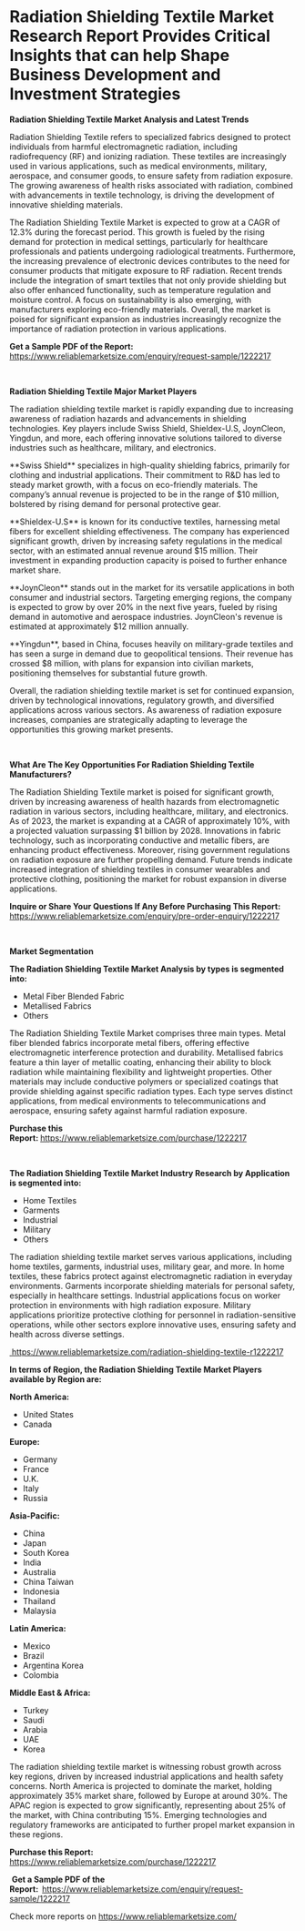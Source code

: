 <p><h1>Radiation Shielding Textile Market Research Report Provides Critical Insights that can help Shape Business Development and Investment Strategies</h1></p><p><strong>Radiation Shielding Textile Market Analysis and Latest Trends</strong></p>
<p><p>Radiation Shielding Textile refers to specialized fabrics designed to protect individuals from harmful electromagnetic radiation, including radiofrequency (RF) and ionizing radiation. These textiles are increasingly used in various applications, such as medical environments, military, aerospace, and consumer goods, to ensure safety from radiation exposure. The growing awareness of health risks associated with radiation, combined with advancements in textile technology, is driving the development of innovative shielding materials.</p><p>The Radiation Shielding Textile Market is expected to grow at a CAGR of 12.3% during the forecast period. This growth is fueled by the rising demand for protection in medical settings, particularly for healthcare professionals and patients undergoing radiological treatments. Furthermore, the increasing prevalence of electronic devices contributes to the need for consumer products that mitigate exposure to RF radiation. Recent trends include the integration of smart textiles that not only provide shielding but also offer enhanced functionality, such as temperature regulation and moisture control. A focus on sustainability is also emerging, with manufacturers exploring eco-friendly materials. Overall, the market is poised for significant expansion as industries increasingly recognize the importance of radiation protection in various applications.</p></p>
<p><strong>Get a Sample PDF of the Report:&nbsp;</strong> <a href="https://www.reliablemarketsize.com/enquiry/request-sample/1222217?utm_campaign=2460&utm_medium=2&utm_source=Github&utm_content=ia&utm_term=04042025&utm_id=radiation-shielding-textile">https://www.reliablemarketsize.com/enquiry/request-sample/1222217</a></p>
<p>&nbsp;</p>
<p><strong>Radiation Shielding Textile Major Market Players</strong></p>
<p><p>The radiation shielding textile market is rapidly expanding due to increasing awareness of radiation hazards and advancements in shielding technologies. Key players include Swiss Shield, Shieldex-U.S, JoynCleon, Yingdun, and more, each offering innovative solutions tailored to diverse industries such as healthcare, military, and electronics.</p><p>**Swiss Shield** specializes in high-quality shielding fabrics, primarily for clothing and industrial applications. Their commitment to R&D has led to steady market growth, with a focus on eco-friendly materials. The company’s annual revenue is projected to be in the range of $10 million, bolstered by rising demand for personal protective gear.</p><p>**Shieldex-U.S** is known for its conductive textiles, harnessing metal fibers for excellent shielding effectiveness. The company has experienced significant growth, driven by increasing safety regulations in the medical sector, with an estimated annual revenue around $15 million. Their investment in expanding production capacity is poised to further enhance market share.</p><p>**JoynCleon** stands out in the market for its versatile applications in both consumer and industrial sectors. Targeting emerging regions, the company is expected to grow by over 20% in the next five years, fueled by rising demand in automotive and aerospace industries. JoynCleon's revenue is estimated at approximately $12 million annually.</p><p>**Yingdun**, based in China, focuses heavily on military-grade textiles and has seen a surge in demand due to geopolitical tensions. Their revenue has crossed $8 million, with plans for expansion into civilian markets, positioning themselves for substantial future growth.</p><p>Overall, the radiation shielding textile market is set for continued expansion, driven by technological innovations, regulatory growth, and diversified applications across various sectors. As awareness of radiation exposure increases, companies are strategically adapting to leverage the opportunities this growing market presents.</p></p>
<p>&nbsp;</p>
<p><strong>What Are The Key Opportunities For Radiation Shielding Textile Manufacturers?</strong></p>
<p><p>The Radiation Shielding Textile market is poised for significant growth, driven by increasing awareness of health hazards from electromagnetic radiation in various sectors, including healthcare, military, and electronics. As of 2023, the market is expanding at a CAGR of approximately 10%, with a projected valuation surpassing $1 billion by 2028. Innovations in fabric technology, such as incorporating conductive and metallic fibers, are enhancing product effectiveness. Moreover, rising government regulations on radiation exposure are further propelling demand. Future trends indicate increased integration of shielding textiles in consumer wearables and protective clothing, positioning the market for robust expansion in diverse applications.</p></p>
<p><strong>Inquire or Share Your Questions If Any Before Purchasing This Report:</strong> <a href="https://www.reliablemarketsize.com/enquiry/pre-order-enquiry/1222217?utm_campaign=2460&utm_medium=2&utm_source=Github&utm_content=ia&utm_term=04042025&utm_id=radiation-shielding-textile">https://www.reliablemarketsize.com/enquiry/pre-order-enquiry/1222217</a></p>
<p>&nbsp;</p>
<p><strong>Market Segmentation</strong></p>
<p><strong>The Radiation Shielding Textile Market Analysis by types is segmented into:</strong></p>
<p><ul><li>Metal Fiber Blended Fabric</li><li>Metallised Fabrics</li><li>Others</li></ul></p>
<p><p>The Radiation Shielding Textile Market comprises three main types. Metal fiber blended fabrics incorporate metal fibers, offering effective electromagnetic interference protection and durability. Metallised fabrics feature a thin layer of metallic coating, enhancing their ability to block radiation while maintaining flexibility and lightweight properties. Other materials may include conductive polymers or specialized coatings that provide shielding against specific radiation types. Each type serves distinct applications, from medical environments to telecommunications and aerospace, ensuring safety against harmful radiation exposure.</p></p>
<p><strong>Purchase this Report:&nbsp;</strong><a href="https://www.reliablemarketsize.com/purchase/1222217?utm_campaign=2460&utm_medium=2&utm_source=Github&utm_content=ia&utm_term=04042025&utm_id=radiation-shielding-textile">https://www.reliablemarketsize.com/purchase/1222217</a></p>
<p>&nbsp;</p>
<p><strong>The Radiation Shielding Textile Market Industry Research by Application is segmented into:</strong></p>
<p><ul><li>Home Textiles</li><li>Garments</li><li>Industrial</li><li>Military</li><li>Others</li></ul></p>
<p><p>The radiation shielding textile market serves various applications, including home textiles, garments, industrial uses, military gear, and more. In home textiles, these fabrics protect against electromagnetic radiation in everyday environments. Garments incorporate shielding materials for personal safety, especially in healthcare settings. Industrial applications focus on worker protection in environments with high radiation exposure. Military applications prioritize protective clothing for personnel in radiation-sensitive operations, while other sectors explore innovative uses, ensuring safety and health across diverse settings.</p></p>
<p><a href="https://www.reliablemarketsize.com/radiation-shielding-textile-r1222217?utm_campaign=2460&utm_medium=2&utm_source=Github&utm_content=ia&utm_term=04042025&utm_id=radiation-shielding-textile">&nbsp;https://www.reliablemarketsize.com/radiation-shielding-textile-r1222217</a></p>
<p><strong>In terms of Region, the Radiation Shielding Textile Market Players available by Region are:</strong></p>
<p>
    <p> <strong> North America: </strong>
        <ul>
            <li>United States</li>
            <li>Canada</li>
        </ul>
        </p> 
    <p> <strong> Europe: </strong>
        <ul>
            <li>Germany</li>
            <li>France</li>
            <li>U.K.</li>
            <li>Italy</li>
            <li>Russia</li>
        </ul>
        </p> 
    <p> <strong> Asia-Pacific: </strong>
        <ul>
            <li>China</li>
            <li>Japan</li>
            <li>South Korea</li>
            <li>India</li>
            <li>Australia</li>
            <li>China Taiwan</li>
            <li>Indonesia</li>
            <li>Thailand</li>
            <li>Malaysia</li>
        </ul>
        </p> 
    <p> <strong> Latin America: </strong>
        <ul>
            <li>Mexico</li>
            <li>Brazil</li>
            <li>Argentina Korea</li>
            <li>Colombia</li>
        </ul>
        </p> 
    <p> <strong> Middle East & Africa: </strong>
        <ul>
            <li>Turkey</li>
            <li>Saudi</li>
            <li>Arabia</li>
            <li>UAE</li>
            <li>Korea</li>
        </ul>
    </p>
    </p>
<p><p>The radiation shielding textile market is witnessing robust growth across key regions, driven by increased industrial applications and health safety concerns. North America is projected to dominate the market, holding approximately 35% market share, followed by Europe at around 30%. The APAC region is expected to grow significantly, representing about 25% of the market, with China contributing 15%. Emerging technologies and regulatory frameworks are anticipated to further propel market expansion in these regions.</p></p>
<p><strong>Purchase this Report: </strong><a href="https://www.reliablemarketsize.com/purchase/1222217?utm_campaign=2460&utm_medium=2&utm_source=Github&utm_content=ia&utm_term=04042025&utm_id=radiation-shielding-textile">https://www.reliablemarketsize.com/purchase/1222217</a></p>
<p>&nbsp;<strong>Get a Sample PDF of the Report:&nbsp;&nbsp;</strong><a href="https://www.reliablemarketsize.com/enquiry/request-sample/1222217?utm_campaign=2460&utm_medium=2&utm_source=Github&utm_content=ia&utm_term=04042025&utm_id=radiation-shielding-textile">https://www.reliablemarketsize.com/enquiry/request-sample/1222217</a></p>
<p><strong></strong></p>
<p>Check more reports on <a href="https://www.reliablemarketsize.com/?utm_campaign=2460&utm_medium=2&utm_source=Github&utm_content=ia&utm_term=04042025&utm_id=radiation-shielding-textile">https://www.reliablemarketsize.com/</a></p>